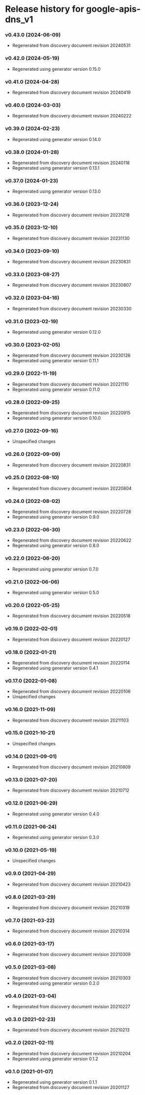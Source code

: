 # Release history for google-apis-dns_v1

### v0.43.0 (2024-06-09)

* Regenerated from discovery document revision 20240531

### v0.42.0 (2024-05-19)

* Regenerated using generator version 0.15.0

### v0.41.0 (2024-04-28)

* Regenerated from discovery document revision 20240419

### v0.40.0 (2024-03-03)

* Regenerated from discovery document revision 20240222

### v0.39.0 (2024-02-23)

* Regenerated using generator version 0.14.0

### v0.38.0 (2024-01-28)

* Regenerated from discovery document revision 20240118
* Regenerated using generator version 0.13.1

### v0.37.0 (2024-01-23)

* Regenerated using generator version 0.13.0

### v0.36.0 (2023-12-24)

* Regenerated from discovery document revision 20231218

### v0.35.0 (2023-12-10)

* Regenerated from discovery document revision 20231130

### v0.34.0 (2023-09-10)

* Regenerated from discovery document revision 20230831

### v0.33.0 (2023-08-27)

* Regenerated from discovery document revision 20230807

### v0.32.0 (2023-04-16)

* Regenerated from discovery document revision 20230330

### v0.31.0 (2023-02-19)

* Regenerated using generator version 0.12.0

### v0.30.0 (2023-02-05)

* Regenerated from discovery document revision 20230126
* Regenerated using generator version 0.11.1

### v0.29.0 (2022-11-19)

* Regenerated from discovery document revision 20221110
* Regenerated using generator version 0.11.0

### v0.28.0 (2022-09-25)

* Regenerated from discovery document revision 20220915
* Regenerated using generator version 0.10.0

### v0.27.0 (2022-09-16)

* Unspecified changes

### v0.26.0 (2022-09-09)

* Regenerated from discovery document revision 20220831

### v0.25.0 (2022-08-10)

* Regenerated from discovery document revision 20220804

### v0.24.0 (2022-08-02)

* Regenerated from discovery document revision 20220728
* Regenerated using generator version 0.9.0

### v0.23.0 (2022-06-30)

* Regenerated from discovery document revision 20220622
* Regenerated using generator version 0.8.0

### v0.22.0 (2022-06-20)

* Regenerated using generator version 0.7.0

### v0.21.0 (2022-06-06)

* Regenerated using generator version 0.5.0

### v0.20.0 (2022-05-25)

* Regenerated from discovery document revision 20220518

### v0.19.0 (2022-02-01)

* Regenerated from discovery document revision 20220127

### v0.18.0 (2022-01-21)

* Regenerated from discovery document revision 20220114
* Regenerated using generator version 0.4.1

### v0.17.0 (2022-01-08)

* Regenerated from discovery document revision 20220106
* Unspecified changes

### v0.16.0 (2021-11-09)

* Regenerated from discovery document revision 20211103

### v0.15.0 (2021-10-21)

* Unspecified changes

### v0.14.0 (2021-09-01)

* Regenerated from discovery document revision 20210809

### v0.13.0 (2021-07-20)

* Regenerated from discovery document revision 20210712

### v0.12.0 (2021-06-29)

* Regenerated using generator version 0.4.0

### v0.11.0 (2021-06-24)

* Regenerated using generator version 0.3.0

### v0.10.0 (2021-05-19)

* Unspecified changes

### v0.9.0 (2021-04-29)

* Regenerated from discovery document revision 20210423

### v0.8.0 (2021-03-29)

* Regenerated from discovery document revision 20210319

### v0.7.0 (2021-03-22)

* Regenerated from discovery document revision 20210314

### v0.6.0 (2021-03-17)

* Regenerated from discovery document revision 20210309

### v0.5.0 (2021-03-08)

* Regenerated from discovery document revision 20210303
* Regenerated using generator version 0.2.0

### v0.4.0 (2021-03-04)

* Regenerated from discovery document revision 20210227

### v0.3.0 (2021-02-23)

* Regenerated from discovery document revision 20210213

### v0.2.0 (2021-02-11)

* Regenerated from discovery document revision 20210204
* Regenerated using generator version 0.1.2

### v0.1.0 (2021-01-07)

* Regenerated using generator version 0.1.1
* Regenerated from discovery document revision 20201127

